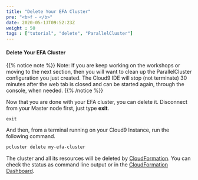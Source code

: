 ```yaml
---
title: "Delete Your EFA Cluster"
pre: "<b>f ⁃ </b>"
date: 2020-05-13T09:52:23Z
weight : 50
tags : ["tutorial", "delete", "ParallelCluster"]
---
```



#### Delete Your EFA Cluster

{{% notice note %}}
Note: If you are keep working on the workshops or moving to the next section, then you will want to clean up the ParallelCluster configuration you just created. The Cloud9 IDE will stop (not terminate) 30 minutes after the web tab is closed and can be started again, through the console, when needed.
{{% /notice %}}

Now that you are done with your EFA cluster, you can delete it.
Disconnect from your Master node first, just type **exit**.

```
exit 
```

And then, from a terminal running on your Cloud9 Instance, run the following command.


```bash
pcluster delete my-efa-cluster
```

The cluster and all its resources will be deleted by [CloudFormation](https://docs.aws.amazon.com/cloudformation/index.html). You can check the status as command line output or in the [CloudFormation Dashboard](https://console.aws.amazon.com).
